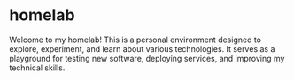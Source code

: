 # homelab

Welcome to my homelab! This is a personal environment designed to explore, experiment, and learn about various technologies. It serves as a playground for testing new software, deploying services, and improving my technical skills.